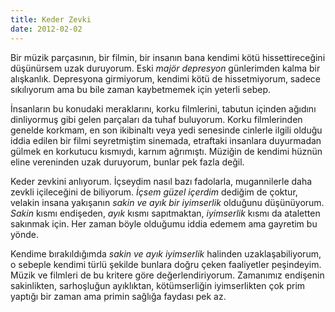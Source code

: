 ```yaml
---
title: Keder Zevki
date: 2012-02-02
---
```


Bir müzik parçasının, bir filmin, bir insanın bana kendimi kötü
hissettireceğini düşünürsem uzak duruyorum. Eski *majör depresyon*
günlerimden kalma bir alışkanlık. Depresyona girmiyorum, kendimi kötü de
hissetmiyorum, sadece sıkılıyorum ama bu bile zaman kaybetmemek için
yeterli sebep.

İnsanların bu konudaki meraklarını, korku filmlerini, tabutun içinden
ağıdını dinliyormuş gibi gelen parçaları da tuhaf buluyorum. Korku
filmlerinden genelde korkmam, en son ikibinaltı veya yedi senesinde
cinlerle ilgili olduğu iddia edilen bir filmi seyretmiştim sinemada,
etraftaki insanlara duyurmadan gülmek en korkutucu kısmıydı, karnım
ağrımıştı. Müziğin de kendimi hüznün eline vereninden uzak duruyorum,
bunlar pek fazla değil.

Keder zevkini anlıyorum. İçseydim nasıl bazı fadolarla, mugannilerle
daha zevkli içileceğini de biliyorum. *İçsem güzel içerdim* dediğim de
çoktur, velakin insana yakışanın *sakin ve ayık bir iyimserlik* olduğunu
düşünüyorum. *Sakin* kısmı endişeden, *ayık* kısmı sapıtmaktan,
*iyimserlik* kısmı da ataletten sakınmak için. Her zaman böyle olduğumu
iddia edemem ama gayretim bu yönde.

Kendime bırakıldığımda *sakin ve ayık iyimserlik* halinden
uzaklaşabiliyorum, o sebeple kendimi türlü şekilde bunlara doğru çeken
faaliyetler peşindeyim. Müzik ve filmleri de bu kritere göre
değerlendiriyorum. Zamanımız endişenin sakinlikten, sarhoşluğun
ayıklıktan, kötümserliğin iyimserlikten çok prim yaptığı bir zaman ama
primin sağlığa faydası pek az.

